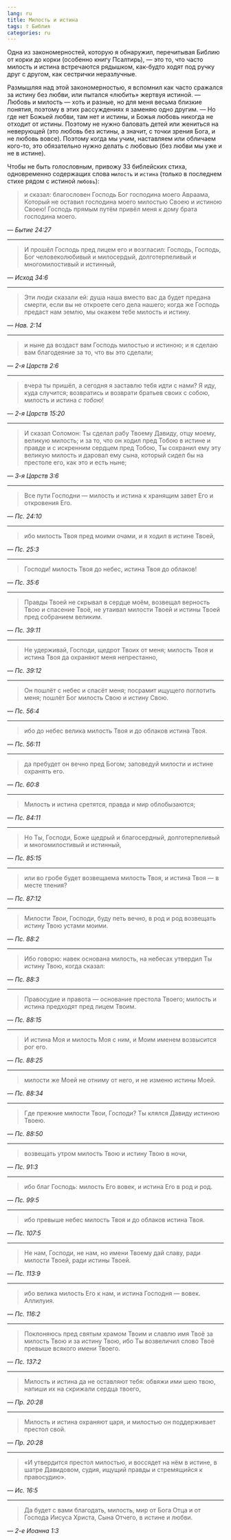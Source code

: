 ```yaml
---
lang: ru
title: Милость и истина
tags: ☦ Библия
categories: ru
---
```


Одна из закономерностей, которую я обнаружил, перечитывая Библию от корки до корки (особенно книгу Псалтирь), — это
то, что часто милость и истина встречаются рядышком, как-будто ходят под ручку друг с другом, как сестрички неразлучные.

Размышляя над этой закономерностью, я вспомнил как часто сражался за истину без любви, или пытался «любить» жертвуя истиной.
— Любовь и милость — хоть и разные, но для меня весьма близкие понятия, поэтому в этих рассуждениях я заменяю одно другим. —
Но где нет Божьей любви, там нет и истины, и Божья любовь никогда не отходит от истины. Поэтому не нужно баловать детей
или жениться на неверующей (это любовь без истины, а значит, с точки зрения Бога, и не любовь вовсе). Поэтому когда мы учим,
наставляем или обличаем кого-то, это обязательно нужно делать с любовью (без любви мы уже и не в истине).

Чтобы не быть голословным, привожу 33 библейских стиха, одновременно содержащих слова `милость` и `истина` (только в последнем стихе рядом с истиной `любовь`):

> и сказал: благословен Господь Бог господина моего Авраама, Который не оставил господина моего милостью Своею и истиною Своею!
> Господь прямым путём привёл меня к дому брата господина моего.

— <cite>Бытие&nbsp;24:27</cite>

***

> И прошёл Господь пред лицем его и возгласил: Господь, Господь, Бог человеколюбивый и милосердый, долготерпеливый и многомилостивый и истинный,

— <cite>Исход&nbsp;34:6</cite>

***

> Эти люди сказали ей: душа наша вместо вас да будет предана смерти, если вы не откроете сего дела нашего; когда же Господь предаст нам землю,
> мы окажем тебе милость и истину.

— <cite>Нав.&nbsp;2:14</cite>

***

> и ныне да воздаст вам Господь милостью и истиною; и я сделаю вам благодеяние за то, что вы это сделали;

— <cite>2-я&nbsp;Царств&nbsp;2:6</cite>

***

> вчера ты пришёл, а сегодня я заставлю тебя идти с нами? Я иду, куда случится; возвратись и возврати братьев своих с собою, милость и истина _с тобою_!

— <cite>2-я&nbsp;Царств&nbsp;15:20</cite>

***

> И сказал Соломон: Ты сделал рабу Твоему Давиду, отцу моему, великую милость; и за то, что он ходил пред Тобою в истине и правде и с искренним сердцем
> пред Тобою, Ты сохранил ему эту великую милость и даровал ему сына, который сидел бы на престоле его, как это и есть ныне;

— <cite>3-я&nbsp;Царств&nbsp;3:6</cite>

***

> Все пути Господни — милость и истина к хранящим завет Его и откровения Его. 

— <cite>Пс.&nbsp;24:10</cite>

***

> ибо милость Твоя пред моими очами, и я ходил в истине Твоей,

— <cite>Пс.&nbsp;25:3</cite>

***

> Господи! милость Твоя до небес, истина Твоя до облаков!

— <cite>Пс.&nbsp;35:6</cite>

***

> Правды Твоей не скрывал в сердце моём, возвещал верность Твою и спасение Твоё, не утаивал милости Твоей и истины Твоей пред собранием великим.

— <cite>Пс.&nbsp;39:11</cite>

***

> Не удерживай, Господи, щедрот Твоих от меня; милость Твоя и истина Твоя да охраняют меня непрестанно,

— <cite>Пс.&nbsp;39:12</cite>

***

> Он пошлёт с небес и спасёт меня; посрамит ищущего поглотить меня; пошлёт Бог милость Свою и истину Свою.

— <cite>Пс.&nbsp;56:4</cite>

***

> ибо до небес велика милость Твоя и до облаков истина Твоя.

— <cite>Пс.&nbsp;56:11</cite>

***

> да пребудет он вечно пред Богом; заповедуй милости и истине охранять его.

— <cite>Пс.&nbsp;60:8</cite>

***

> Милость и истина сретятся, правда и мир облобызаются;

— <cite>Пс.&nbsp;84:11</cite>

***

> Но Ты, Господи, Боже щедрый и благосердный, долготерпеливый и многомилостивый и истинный,

— <cite>Пс.&nbsp;85:15</cite>

***

> или во гробе будет возвещаема милость Твоя, и истина Твоя — в месте тления?

— <cite>Пс.&nbsp;87:12</cite>

***

> Милости _Твои_, Господи, буду петь вечно, в род и род возвещать истину Твою устами моими.

— <cite>Пс.&nbsp;88:2</cite>

***

> Ибо говорю: навек основана милость, на небесах утвердил Ты истину Твою, когда сказал:

— <cite>Пс.&nbsp;88:3</cite>

***

> Правосудие и правота — основание престола Твоего; милость и истина предходят пред лицем Твоим.

— <cite>Пс.&nbsp;88:15</cite>

***

> И истина Моя и милость Моя с ним, и Моим именем возвысится рог его.

— <cite>Пс.&nbsp;88:25</cite>

***

> милости же Моей не отниму от него, и не изменю истины Моей.

— <cite>Пс.&nbsp;88:34</cite>

***

> Где прежние милости Твои, Господи? Ты клялся Давиду истиною Твоею.

— <cite>Пс.&nbsp;88:50</cite>

***

> возвещать утром милость Твою и истину Твою в ночи,

— <cite>Пс.&nbsp;91:3</cite>

***

> ибо благ Господь: милость Его вовек, и истина Его в род и род.

— <cite>Пс.&nbsp;99:5</cite>

***

> ибо превыше небес милость Твоя и до облаков истина Твоя.

— <cite>Пс.&nbsp;107:5</cite>

***

> Не нам, Господи, не нам, но имени Твоему дай славу, ради милости Твоей, ради истины Твоей. 

— <cite>Пс.&nbsp;113:9</cite>

***

> ибо велика милость Его к нам, и истина Господня — вовек. Аллилуия.

— <cite>Пс.&nbsp;116:2</cite>

***

> Поклоняюсь пред святым храмом Твоим и славлю имя Твоё за милость Твою и за истину Твою, ибо Ты возвеличил слово Твоё превыше всякого имени Твоего.

— <cite>Пс.&nbsp;137:2</cite>

***

> Милость и истина да не оставляют тебя: обвяжи ими шею твою, напиши их на скрижали сердца твоего,

— <cite>Пр.&nbsp;20:28</cite>

***

> Милость и истина охраняют царя, и милостью он поддерживает престол свой.

— <cite>Пр.&nbsp;20:28</cite>

***

> «И утвердится престол милостью, и воссядет на нём в истине, в шатре Давидовом, судия, ищущий правды и стремящийся к правосудию».

— <cite>Ис.&nbsp;16:5</cite>

***

> Да будет с вами благодать, милость, мир от Бога Отца и от Господа Иисуса Христа, Сына Отчего, в истине и любви.

— <cite>2-е&nbsp;Иоанна&nbsp;1:3</cite>
